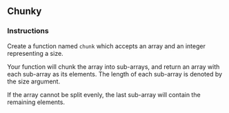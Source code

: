 ## Chunky

### Instructions

Create a function named `chunk` which accepts an array and an integer representing a size.

Your function will chunk the array into sub-arrays, and return an array with each sub-array as its elements. The length of each sub-array is denoted by the size argument.

If the array cannot be split evenly, the last sub-array will contain the remaining elements.
